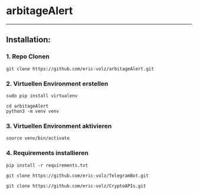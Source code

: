 # arbitageAlert

---

## Installation:
### 1. Repo Clonen
```
git clone https://github.com/eric-volz/arbitageAlert.git
```

### 2. Virtuellen Environment erstellen
```
sudo pip install virtualenv

cd arbitageAlert
python3 -m venv venv
```

### 3. Virtuellen Environment aktivieren
```
source venv/bin/activate
```

### 4. Requirements installieren
```
pip install -r requirements.txt

git clone https://github.com/eric-volz/TelegramBot.git

git clone https://github.com/eric-volz/CryptoAPIs.git
```